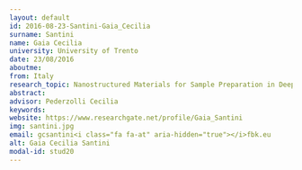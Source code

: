 ```yaml
---
layout: default 
id: 2016-08-23-Santini-Gaia_Cecilia
surname: Santini
name: Gaia Cecilia
university: University of Trento
date: 23/08/2016
aboutme: 
from: Italy
research_topic: Nanostructured Materials for Sample Preparation in Deep Sequencing Systems
abstract: 
advisor: Pederzolli Cecilia
keywords: 
website: https://www.researchgate.net/profile/Gaia_Santini
img: santini.jpg
email: gcsantini<i class="fa fa-at" aria-hidden="true"></i>fbk.eu
alt: Gaia Cecilia Santini
modal-id: stud20
---
```


